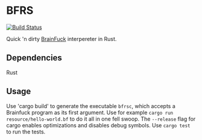 # BFRS
[![Build Status](https://travis-ci.org/deciduously/bfrs.svg?branch=master)](https://travis-ci.org/deciduously/bfrs)

Quick 'n dirty [BrainFuck](https://en.wikipedia.org/wiki/Brainfuck) interpereter in Rust.
## Dependencies
Rust
## Usage
Use 'cargo build' to generate the executable `bfrsc`, which accepts a Brainfuck program as its first argument.  Use for example `cargo run resource/hello-world.bf` to do it all in one fell swoop.  The `--release` flag for cargo enables optimizations and disables debug symbols.  Use `cargo test` to run the tests.
